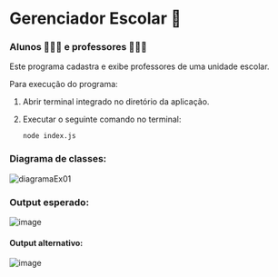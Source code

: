 # **Gerenciador Escolar** 🏫

### Alunos 👨🏾‍🎓 e professores 👩🏾‍🏫

Este programa cadastra e exibe professores de uma unidade escolar.

Para execução do programa:

1. Abrir terminal integrado no diretório da aplicação.

2. Executar o seguinte comando no terminal:
    ```
    node index.js
    ```
    
### Diagrama de classes:

![diagramaEx01](https://user-images.githubusercontent.com/91096652/170542946-d2226373-bce8-4316-b228-a080a0ae8ad7.jpg)
    
### Output esperado:

![image](https://user-images.githubusercontent.com/91096652/170542567-d5daeffe-81d4-4a12-96ed-f6e06061e0eb.png)

#### Output alternativo:

![image](https://user-images.githubusercontent.com/91096652/170542758-ec1aa826-34b7-4701-b9a3-d5669ab497e2.png)
